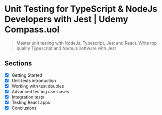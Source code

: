 # Unit Testing for TypeScript & NodeJs Developers with Jest | Udemy Compass.uol

> Master unit testing with NodeJs, Typescript, Jest and React. Write top quality Typescript and NodeJs software with Jest

## Sections

- [x] Getting Started
- [x] Unit tests introduction
- [x] Working with test doubles
- [x] Advanced testing use-cases
- [x] Integration tests
- [x] Testing React apps
- [x] Conclusions

